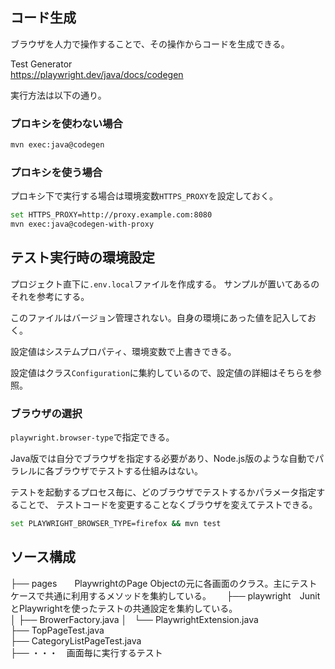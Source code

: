 ## コード生成

ブラウザを人力で操作することで、その操作からコードを生成できる。

Test Generator  
https://playwright.dev/java/docs/codegen

実行方法は以下の通り。

### プロキシを使わない場合

``` sh
mvn exec:java@codegen
```

### プロキシを使う場合

プロキシ下で実行する場合は環境変数`HTTPS_PROXY`を設定しておく。

``` sh
set HTTPS_PROXY=http://proxy.example.com:8080
mvn exec:java@codegen-with-proxy
```

## テスト実行時の環境設定

プロジェクト直下に`.env.local`ファイルを作成する。
サンプルが置いてあるのそれを参考にする。

このファイルはバージョン管理されない。自身の環境にあった値を記入しておく。

設定値はシステムプロパティ、環境変数で上書きできる。


設定値はクラス`Configuration`に集約しているので、設定値の詳細はそちらを参照。

### ブラウザの選択


`playwright.browser-type`で指定できる。


Java版では自分でブラウザを指定する必要があり、Node.js版のような自動でパラレルに各ブラウザでテストする仕組みはない。

テストを起動するプロセス毎に、どのブラウザでテストするかパラメータ指定することで、
テストコードを変更することなくブラウザを変えてテストできる。

``` sh
set PLAYWRIGHT_BROWSER_TYPE=firefox && mvn test
```
## ソース構成
  ├── pages　　PlaywrightのPage Objectの元に各画面のクラス。主にテストケースで共通に利用するメソッドを集約している。　　
  ├── playwright　JunitとPlaywrightを使ったテストの共通設定を集約している。  
  │   ├── BrowerFactory.java
  │   └── PlaywrightExtension.java  
  ├── TopPageTest.java  
  ├── CategoryListPageTest.java  
  ├── ・・・　画面毎に実行するテスト

